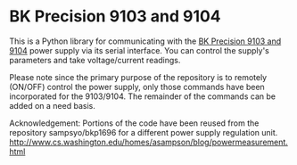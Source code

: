 # BK Precision 9103 and 9104

This is a Python library for communicating with the [BK Precision 9103 and 9104][ref1]
power supply via its serial interface. You can control the supply's parameters
and take voltage/current readings.


Please note since the primary purpose of the repository is to remotely (ON/OFF) control the power supply, only those commands have been incorporated for the 9103/9104. The remainder of the commands can be added on a need basis.


[ref1]: https://www.bkprecision.com/products/power-supplies/9103-320w-multi-range-42v-20a-dc-power-supply.html

Acknowledgement: 
Portions of the code have been reused from the repository sampsyo/bkp1696 for a different power supply regulation unit.
http://www.cs.washington.edu/homes/asampson/blog/powermeasurement.html
